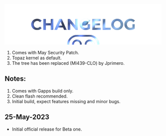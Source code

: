  <img src="https://raw.githubusercontent.com/DroidX-UI-Devices/Official_Devices/13/banners/changelogs.png" />

1. Comes with May Security Patch.
3. Topaz kernel as default.
4. The tree has been replaced (MI439-CLO) by Jprimero.

## Notes:
1. Comes with Gapps build only.
2. Clean flash recommended.
4. Initial build, expect features missing and minor bugs.

25-May-2023
-------------------

- Initial official release for Beta one.
